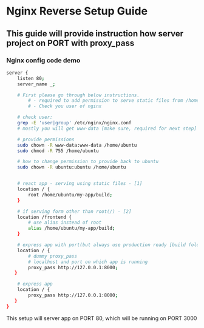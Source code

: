 # Nginx Reverse Setup Guide

## This guide will provide instruction how server project on PORT with proxy_pass


### Nginx config code demo
```bash
server {
    listen 80;
    server_name _;

    # First please go through below instructions.
        # - required to add permission to serve static files from /home/ubuntu.
        # - Check you user of nginx

    # check user:
    grep -E 'user|group' /etc/nginx/nginx.conf
    # mostly you will get www-data [make sure, required for next step]

    # provide permissions
    sudo chown -R www-data:www-data /home/ubuntu
    sudo chmod -R 755 /home/ubuntu

    # how to change permission to provide back to ubuntu
    sudo chown -R ubuntu:ubuntu /home/ubuntu


    # react app - serving using static files - [1]
    location / {
        root /home/ubuntu/my-app/build;
    }

    # if serving form other than root(/) - [2]
    location /frontend {
        # use alias instead of root
        alias /home/ubuntu/my-app/build;
    }

    # express app with port(but always use production ready [build folder])
    location / {
        # dummy proxy_pass
        # localhost and port on which app is running
        proxy_pass http://127.0.0.1:8000;
   }

    # express app 
    location / {
        proxy_pass http://127.0.0.1:8000;
   }
}
```

This setup will server app on PORT 80, which will be running on PORT 3000